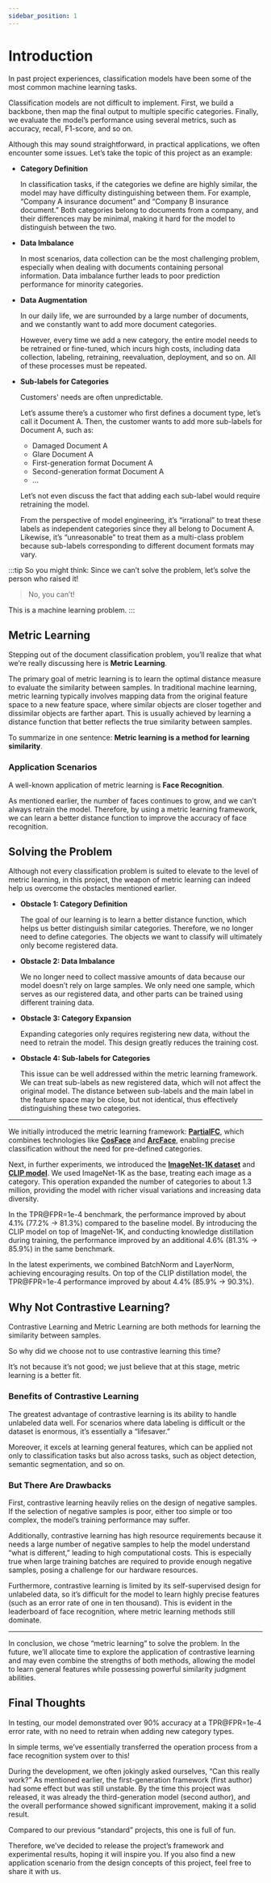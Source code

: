 ```yaml
---
sidebar_position: 1
---
```


# Introduction

In past project experiences, classification models have been some of the most common machine learning tasks.

Classification models are not difficult to implement. First, we build a backbone, then map the final output to multiple specific categories. Finally, we evaluate the model’s performance using several metrics, such as accuracy, recall, F1-score, and so on.

Although this may sound straightforward, in practical applications, we often encounter some issues. Let’s take the topic of this project as an example:

- **Category Definition**

  In classification tasks, if the categories we define are highly similar, the model may have difficulty distinguishing between them. For example, “Company A insurance document” and “Company B insurance document.” Both categories belong to documents from a company, and their differences may be minimal, making it hard for the model to distinguish between the two.

- **Data Imbalance**

  In most scenarios, data collection can be the most challenging problem, especially when dealing with documents containing personal information. Data imbalance further leads to poor prediction performance for minority categories.

- **Data Augmentation**

  In our daily life, we are surrounded by a large number of documents, and we constantly want to add more document categories.

  However, every time we add a new category, the entire model needs to be retrained or fine-tuned, which incurs high costs, including data collection, labeling, retraining, reevaluation, deployment, and so on. All of these processes must be repeated.

- **Sub-labels for Categories**

  Customers' needs are often unpredictable.

  Let’s assume there’s a customer who first defines a document type, let’s call it Document A. Then, the customer wants to add more sub-labels for Document A, such as:

  - Damaged Document A
  - Glare Document A
  - First-generation format Document A
  - Second-generation format Document A
  - ...

  Let’s not even discuss the fact that adding each sub-label would require retraining the model.

  From the perspective of model engineering, it’s “irrational” to treat these labels as independent categories since they all belong to Document A. Likewise, it’s “unreasonable” to treat them as a multi-class problem because sub-labels corresponding to different document formats may vary.

:::tip
So you might think: Since we can’t solve the problem, let’s solve the person who raised it!

> No, you can’t!

This is a machine learning problem.
:::

## Metric Learning

Stepping out of the document classification problem, you’ll realize that what we’re really discussing here is **Metric Learning**.

The primary goal of metric learning is to learn the optimal distance measure to evaluate the similarity between samples. In traditional machine learning, metric learning typically involves mapping data from the original feature space to a new feature space, where similar objects are closer together and dissimilar objects are farther apart. This is usually achieved by learning a distance function that better reflects the true similarity between samples.

To summarize in one sentence: **Metric learning is a method for learning similarity**.

### Application Scenarios

A well-known application of metric learning is **Face Recognition**.

As mentioned earlier, the number of faces continues to grow, and we can’t always retrain the model. Therefore, by using a metric learning framework, we can learn a better distance function to improve the accuracy of face recognition.

## Solving the Problem

Although not every classification problem is suited to elevate to the level of metric learning, in this project, the weapon of metric learning can indeed help us overcome the obstacles mentioned earlier.

- **Obstacle 1: Category Definition**

  The goal of our learning is to learn a better distance function, which helps us better distinguish similar categories. Therefore, we no longer need to define categories. The objects we want to classify will ultimately only become registered data.

- **Obstacle 2: Data Imbalance**

  We no longer need to collect massive amounts of data because our model doesn’t rely on large samples. We only need one sample, which serves as our registered data, and other parts can be trained using different training data.

- **Obstacle 3: Category Expansion**

  Expanding categories only requires registering new data, without the need to retrain the model. This design greatly reduces the training cost.

- **Obstacle 4: Sub-labels for Categories**

  This issue can be well addressed within the metric learning framework. We can treat sub-labels as new registered data, which will not affect the original model. The distance between sub-labels and the main label in the feature space may be close, but not identical, thus effectively distinguishing these two categories.

---

We initially introduced the metric learning framework: [**PartialFC**](https://arxiv.org/abs/2203.15565), which combines technologies like [**CosFace**](https://arxiv.org/abs/1801.09414) and [**ArcFace**](https://arxiv.org/abs/1801.07698), enabling precise classification without the need for pre-defined categories.

Next, in further experiments, we introduced the [**ImageNet-1K dataset**](https://www.image-net.org/) and [**CLIP model**](https://arxiv.org/abs/2103.00020). We used ImageNet-1K as the base, treating each image as a category. This operation expanded the number of categories to about 1.3 million, providing the model with richer visual variations and increasing data diversity.

In the TPR@FPR=1e-4 benchmark, the performance improved by about 4.1% (77.2% -> 81.3%) compared to the baseline model. By introducing the CLIP model on top of ImageNet-1K, and conducting knowledge distillation during training, the performance improved by an additional 4.6% (81.3% -> 85.9%) in the same benchmark.

In the latest experiments, we combined BatchNorm and LayerNorm, achieving encouraging results. On top of the CLIP distillation model, the TPR@FPR=1e-4 performance improved by about 4.4% (85.9% -> 90.3%).

## Why Not Contrastive Learning?

Contrastive Learning and Metric Learning are both methods for learning the similarity between samples.

So why did we choose not to use contrastive learning this time?

It’s not because it’s not good; we just believe that at this stage, metric learning is a better fit.

### Benefits of Contrastive Learning

The greatest advantage of contrastive learning is its ability to handle unlabeled data well. For scenarios where data labeling is difficult or the dataset is enormous, it’s essentially a “lifesaver.”

Moreover, it excels at learning general features, which can be applied not only to classification tasks but also across tasks, such as object detection, semantic segmentation, and so on.

### But There Are Drawbacks

First, contrastive learning heavily relies on the design of negative samples. If the selection of negative samples is poor, either too simple or too complex, the model’s training performance may suffer.

Additionally, contrastive learning has high resource requirements because it needs a large number of negative samples to help the model understand “what is different,” leading to high computational costs. This is especially true when large training batches are required to provide enough negative samples, posing a challenge for our hardware resources.

Furthermore, contrastive learning is limited by its self-supervised design for unlabeled data, so it’s difficult for the model to learn highly precise features (such as an error rate of one in ten thousand). This is evident in the leaderboard of face recognition, where metric learning methods still dominate.

---

In conclusion, we chose “metric learning” to solve the problem. In the future, we’ll allocate time to explore the application of contrastive learning and may even combine the strengths of both methods, allowing the model to learn general features while possessing powerful similarity judgment abilities.

## Final Thoughts

In testing, our model demonstrated over 90% accuracy at a TPR@FPR=1e-4 error rate, with no need to retrain when adding new category types.

In simple terms, we’ve essentially transferred the operation process from a face recognition system over to this!

During the development, we often jokingly asked ourselves, “Can this really work?” As mentioned earlier, the first-generation framework (first author) had some effect but was still unstable. By the time this project was released, it was already the third-generation model (second author), and the overall performance showed significant improvement, making it a solid result.

Compared to our previous “standard” projects, this one is full of fun.

Therefore, we’ve decided to release the project’s framework and experimental results, hoping it will inspire you. If you also find a new application scenario from the design concepts of this project, feel free to share it with us.
